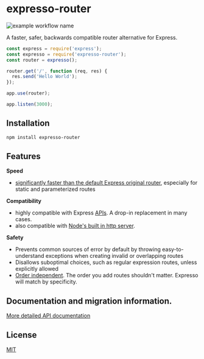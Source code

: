 # expresso-router

![example workflow name](https://github.com/newtang/expresso/workflows/Node.js%20CI/badge.svg)

A faster, safer, backwards compatible router alternative for Express.

```js
const express = require('express');
const expresso = require('expresso-router');
const router = expresso();

router.get('/', function (req, res) {
  res.send('Hello World');
});

app.use(router);

app.listen(3000);
```

## Installation

```sh
npm install expresso-router
```

## Features

**Speed**
- [significantly faster than the default Express original router](API.md#Speed), especially for static and parameterized routes

**Compatibility**
 - highly compatible with Express [APIs](API.md). A drop-in replacement in many cases.
 - also compatible with [Node's built in http server](https://nodejs.org/api/http.html#http_http_createserver_options_requestlistener). 

**Safety**
 - Prevents common sources of error by default by throwing easy-to-understand exceptions when creating invalid or overlapping routes
 - Disallows suboptimal choices, such as regular expression routes, unless explicitly allowed
 - [Order independent](API.md#route-order-independence). The order you add routes shouldn't matter. Expresso will match by specificity.


## Documentation and migration information.

[More detailed API documentation](API.md)


## License

[MIT](LICENSE)

